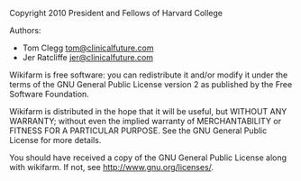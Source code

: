 Copyright 2010 President and Fellows of Harvard College

Authors:
* Tom Clegg <tom@clinicalfuture.com>
* Jer Ratcliffe <jer@clinicalfuture.com>

Wikifarm is free software: you can redistribute it and/or modify it
under the terms of the GNU General Public License version 2 as
published by the Free Software Foundation.

Wikifarm is distributed in the hope that it will be useful, but
WITHOUT ANY WARRANTY; without even the implied warranty of
MERCHANTABILITY or FITNESS FOR A PARTICULAR PURPOSE. See the GNU
General Public License for more details.

You should have received a copy of the GNU General Public License
along with wikifarm. If not, see <http://www.gnu.org/licenses/>.
